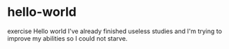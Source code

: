 # hello-world
exercise
Hello world
I've already finished useless studies and I'm trying to improve my abilities so I could not starve. 

